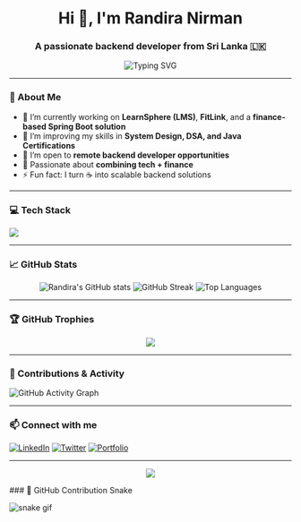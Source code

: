 <h1 align="center">Hi 👋, I'm Randira Nirman</h1>
<h3 align="center">A passionate backend developer from Sri Lanka 🇱🇰</h3>

<p align="center">
  <img src="https://readme-typing-svg.herokuapp.com?font=Fira+Code&size=24&duration=3000&pause=1000&center=true&width=435&lines=Back-End+Developer;Java+%7C+Spring+Boot+%7C+.NET+%7C+Node.js;Loves+building+scalable+systems;Open+Source+Contributor" alt="Typing SVG" />
</p>

---

### 🧠 About Me

- 🔭 I’m currently working on **LearnSphere (LMS)**, **FitLink**, and a **finance-based Spring Boot solution**
- 🌱 I’m improving my skills in **System Design, DSA, and Java Certifications**
- 👯 I’m open to **remote backend developer opportunities**
- 🧠 Passionate about **combining tech + finance**
- ⚡ Fun fact: I turn ☕ into scalable backend solutions

---

### 💻 Tech Stack

<p align="left">
  <img src="https://skillicons.dev/icons?i=java,spring,dotnet,nodejs,mongodb,mysql,postgresql,js,ts,git,github" />
</p>

---

### 📈 GitHub Stats

<p align="center">
  <img src="https://github-readme-stats.vercel.app/api?username=RandiraNirman&show_icons=true&theme=radical" alt="Randira's GitHub stats" />
  <img src="https://github-readme-streak-stats.herokuapp.com/?user=RandiraNirman&theme=radical" alt="GitHub Streak" />
  <img src="https://github-readme-stats.vercel.app/api/top-langs/?username=RandiraNirman&layout=compact&theme=radical" alt="Top Languages" />
</p>

---

### 🏆 GitHub Trophies

<p align="center">
  <img src="https://github-profile-trophy.vercel.app/?username=RandiraNirman&theme=radical&no-frame=true&row=1&&margin-w=15" />
</p>

---

### 🚀 Contributions & Activity

![GitHub Activity Graph](https://github-readme-activity-graph.vercel.app/graph?username=RandiraNirman&theme=github-compact)

---

### 📫 Connect with me

[![LinkedIn](https://img.shields.io/badge/LinkedIn-blue?logo=linkedin&style=for-the-badge)](https://linkedin.com/in/your-profile)
[![Twitter](https://img.shields.io/badge/Twitter-1DA1F2?logo=twitter&style=for-the-badge)](https://twitter.com/your-profile)
[![Portfolio](https://img.shields.io/badge/Portfolio-000?style=for-the-badge&logo=vercel&logoColor=white)](https://your-portfolio.com)

---

<!-- Credits -->
<p align="center">
  <img src="https://capsule-render.vercel.app/api?type=waving&color=gradient&height=120&section=footer"/>
</p>
### 🐍 GitHub Contribution Snake

![snake gif](https://github.com/randiranirman/randiranirman/blob/output/github-contribution-grid-snake.svg)

